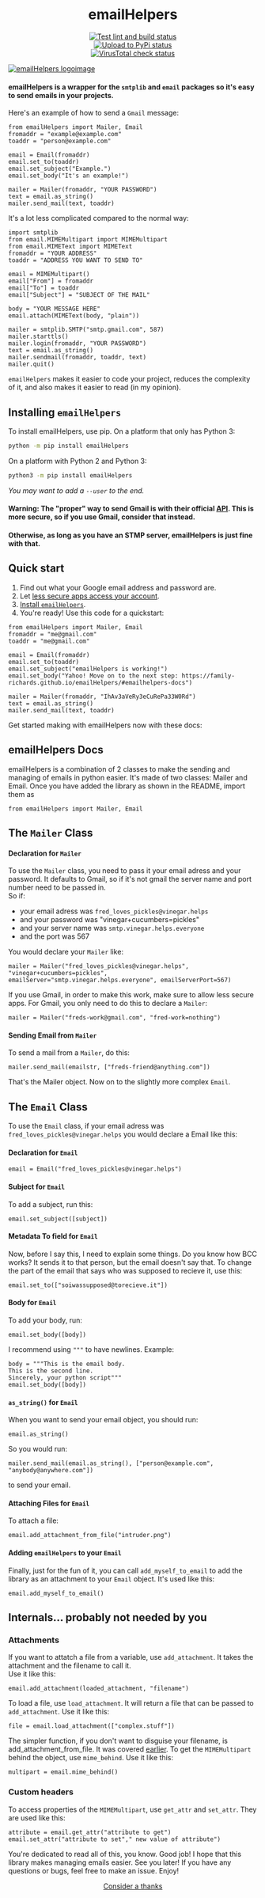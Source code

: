<h1 align="center">emailHelpers</h1>
<p align="center">
<a href="https://github.com/family-richards/emailhelpers/actions?query=workflow%3A%22Test+lint+and+build%22">
  <img alt="Test lint and build status" src="https://img.shields.io/github/workflow/status/family-richards/emailHelpers/Test lint and build?logo=github&label=Lint%20%2B%20Build&labelColor=080808"/>
</a>
<br>
<a href="https://github.com/family-richards/emailhelpers/actions?query=workflow%3A%22Upload+To+PyPi%22">
  <img alt="Upload to PyPi status" src="https://img.shields.io/github/workflow/status/family-richards/emailHelpers/Upload To PyPi?logo=github&label=Upload%20to%20PyPi&labelColor=080808"/>
</a>
<br>
<a href="https://github.com/family-richards/emailhelpers/actions?query=workflow%3A%22Upload+To+PyPi%22">
  <img alt="VirusTotal check status" src="https://img.shields.io/github/workflow/status/family-richards/emailHelpers/VirusTotal Check?logo=virustotal&label=VirusTotal%20Scan&labelColor=080808&logoColor=394EFF"/>
</a>
</p>
  
[![emailHelpers logoimage](https://raw.githubusercontent.com/family-richards/emailHelpers/master/pyart-helpers.png)]()  
#### emailHelpers is a wrapper for the `smtplib` and `email` packages so it's easy to send emails in your projects.
Here's an example of how to send a `Gmail` message:
```python3
from emailHelpers import Mailer, Email
fromaddr = "example@example.com"
toaddr = "person@example.com"

email = Email(fromaddr)
email.set_to(toaddr)
email.set_subject("Example.")
email.set_body("It's an example!")

mailer = Mailer(fromaddr, "YOUR PASSWORD")
text = email.as_string()
mailer.send_mail(text, toaddr)
```
It's a lot less complicated compared to the normal way:
```python3
import smtplib
from email.MIMEMultipart import MIMEMultipart
from email.MIMEText import MIMEText
fromaddr = "YOUR ADDRESS"
toaddr = "ADDRESS YOU WANT TO SEND TO"

email = MIMEMultipart()
email["From"] = fromaddr
email["To"] = toaddr
email["Subject"] = "SUBJECT OF THE MAIL"
 					
body = "YOUR MESSAGE HERE"
email.attach(MIMEText(body, "plain"))
 				
mailer = smtplib.SMTP("smtp.gmail.com", 587)
mailer.starttls()
mailer.login(fromaddr, "YOUR PASSWORD")
text = email.as_string()
mailer.sendmail(fromaddr, toaddr, text)
mailer.quit()
```
  
`emailHelpers` makes it easier to code your project, reduces the complexity of it, and also makes it easier to read (in my opinion).  
## Installing `emailHelpers`
To install emailHelpers, use pip. On a platform that only has Python 3:  
```bash
python -m pip install emailHelpers
```
On a platform with Python 2 and Python 3:
```bash
python3 -m pip install emailHelpers
```
*You may want to add a `--user` to the end.*
#### Warning: The "proper" way to send Gmail is with their official [API](https://developers.google.com/gmail/api/quickstart/python). This is more secure, so if you use Gmail, consider that instead.  
#### Otherwise, as long as you have an STMP server, emailHelpers is just fine with that.  
## Quick start
1. Find out what your Google email address and password are.
2. Let [less secure apps access your account](https://devanswers.co/allow-less-secure-apps-access-gmail-account/).
3. [Install `emailHelpers`](#installing-emailhelpers).
4. You're ready! Use this code for a quickstart:
```python3
from emailHelpers import Mailer, Email
fromaddr = "me@gmail.com"
toaddr = "me@gmail.com"

email = Email(fromaddr)
email.set_to(toaddr)
email.set_subject("emailHelpers is working!")
email.set_body("Yahoo! Move on to the next step: https://family-richards.github.io/emailHelpers/#emailhelpers-docs")

mailer = Mailer(fromaddr, "IhAv3aVeRy3eCuRePa33W0Rd")
text = email.as_string()
mailer.send_mail(text, toaddr)
```


Get started making with emailHelpers now with these docs:
  
  
  
## emailHelpers Docs
emailHelpers is a combination of 2 classes to make the sending and managing of emails in python easier.
It's made of two classes: Mailer and Email.
Once you have added the library as shown in the README, import them as  
```python3
from emailHelpers import Mailer, Email
```
## The `Mailer` Class
#### Declaration for `Mailer`
To use the `Mailer` class, you need to pass it your email adress and your password. It defaults to Gmail, so if it's not gmail the server name and port number need to be passed in.  
So if:
- your email adress was `fred_loves_pickles@vinegar.helps`
- and your password was "vinegar+cucumbers=pickles"
- and your server name was `smtp.vinegar.helps.everyone`
- and the port was 567
  
You would declare your `Mailer` like:  
```python3
mailer = Mailer("fred_loves_pickles@vinegar.helps", "vinegar+cucumbers=pickles", emailServer="smtp.vinegar.helps.everyone", emailServerPort=567)
```
If you use Gmail, in order to make this work, make sure to allow less secure apps. For Gmail, you only need to do this to declare a `Mailer`:  
```python3
mailer = Mailer("freds-work@gmail.com", "fred-work=nothing")
```
#### Sending Email from `Mailer`
To send a mail from a `Mailer`, do this:  
```python3
mailer.send_mail(emailstr, ["freds-friend@anything.com"])
```
That's the Mailer object. Now on to the slightly more complex `Email`.
## The `Email` Class
To use the `Email` class, if your email adress was `fred_loves_pickles@vinegar.helps` you would declare a Email like this:
#### Declaration for `Email`
```python3
email = Email("fred_loves_pickles@vinegar.helps")
```
#### Subject for `Email`
To add a subject, run this:  
```python3
email.set_subject([subject])
```
#### Metadata To field for `Email`
Now, before I say this, I need to explain some things. Do you know how BCC works? It sends it to that person, but the email doesn't say that. To change the part of the email that says who was supposed to recieve it, use this:  
```python3
email.set_to(["soiwassupposed@torecieve.it"])
```
#### Body for `Email`
To add your body, run:  
```python3
email.set_body([body])
```
I recommend using `"""` to have newlines. Example:  
```python3
body = """This is the email body.
This is the second line.
Sincerely, your python script"""
email.set_body([body])
```
#### `as_string()` for `Email`
When you want to send your email object, you should run:  
```python3
email.as_string()
```
So you would run:  
```python3
mailer.send_mail(email.as_string(), ["person@example.com", "anybody@anywhere.com"])
```
to send your email.
#### Attaching Files for `Email`
To attach a file:  
```python3
email.add_attachment_from_file("intruder.png")
```
#### Adding `emailHelpers` to your `Email`
Finally, just for the fun of it, you can call `add_myself_to_email` to add the library as an attachment to your `Email` object. It's used like this:  
```python3
email.add_myself_to_email()
```
## Internals... probably not needed by you
### Attachments
If you want to attatch a file from a variable, use `add_attachment`. It takes the attachment and the filename to call it.  
Use it like this:  
```python3
email.add_attachment(loaded_attachment, "filename")
```
To load a file, use `load_attachment`. It will return a file that can be passed to `add_attachment`.
Use it like this:  
```python3
file = email.load_attachment(["complex.stuff"])
```
The simpler function, if you don't want to disguise your filename, is add_attachment_from_file. It was covered [earlier](#attaching-files-for-email).
To get the `MIMEMultipart` behind the object, use `mime_behind`.
Use it like this:  
```python3
multipart = email.mime_behind()
```
### Custom headers
To access properties of the `MIMEMultipart`, use `get_attr` and `set_attr`.
They are used like this:  
```python3
attribute = email.get_attr("attribute to get")
email.set_attr("attribute to set"," new value of attribute")
```
You're dedicated to read all of this, you know. Good job! I hope that this library makes managing emails easier.
See you later! If you have any questions or bugs, feel free to make an issue. Enjoy!  
<p align="center"><a href="https://saythanks.io/to/kidscodingplace@gmail.com">Consider a thanks</a></p>
